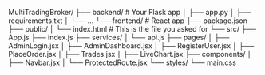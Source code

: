 MultiTradingBroker/
├── backend/                      # Your Flask app
│   ├── app.py
│   ├── requirements.txt
│   └── ...
└── frontend/                     # React app
    ├── package.json
    ├── public/
    │   └── index.html           # This is the file you asked for
    └── src/
        ├── App.js
        ├── index.js
        ├── services/
        │   └── api.js
        ├── pages/
        │   ├── AdminLogin.jsx
        │   ├── AdminDashboard.jsx
        │   ├── RegisterUser.jsx
        │   ├── PlaceOrder.jsx
        │   ├── Trades.jsx
        │   ├── LiveChart.jsx
        ├── components/
        │   ├── Navbar.jsx
        │   └── ProtectedRoute.jsx
        └── styles/
            └── main.css
